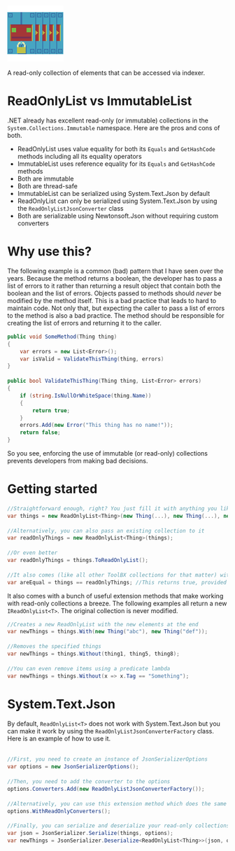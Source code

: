 ![ReadOnly](https://github.com/Moreault/Collections/blob/master/readonlylist.png)

A read-only collection of elements that can be accessed via indexer.

# ReadOnlyList vs ImmutableList

.NET already has excellent read-only (or immutable) collections in the `System.Collections.Immutable` namespace. Here are the pros and cons of both.

* ReadOnlyList<T> uses value equality for both its `Equals` and `GetHashCode` methods including all its equality operators
* ImmutableList<T> uses reference equality for its `Equals` and `GetHashCode` methods
* Both are immutable
* Both are thread-safe
* ImmutableList<T> can be serialized using System.Text.Json by default
* ReadOnlyList<T> can only be serialized using System.Text.Json by using the `ReadOnlyListJsonConverter` class
* Both are serializable using Newtonsoft.Json without requiring custom converters

# Why use this?
The following example is a common (bad) pattern that I have seen over the years. Because the method returns a boolean, the developer has to pass a list of errors to it rather than returning a result object that contain both the boolean and the list of errors. Objects passed to methods should _never_ be modified by the method itself. This is a bad practice that leads to hard to maintain code. Not only that, but expecting the caller to pass a list of errors to the method is also a bad practice. The method should be responsible for creating the list of errors and returning it to the caller.

```c#
public void SomeMethod(Thing thing)
{
    var errors = new List<Error>();
    var isValid = ValidateThisThing(thing, errors)
}

public bool ValidateThisThing(Thing thing, List<Error> errors)
{
    if (string.IsNullOrWhiteSpace(thing.Name))
    {
        return true;
    }
    errors.Add(new Error("This thing has no name!"));
    return false;
}
```

So you see, enforcing the use of immutable (or read-only) collections prevents developers from making bad decisions.

# Getting started

```c#
//Straightforward enough, right? You just fill it with anything you like
var things = new ReadOnlyList<Thing>(new Thing(...), new Thing(...), new Thing(...));

//Alternatively, you can also pass an existing collection to it
var readOnlyThings = new ReadOnlyList<Thing>(things);

//Or even better
var readOnlyThings = things.ToReadOnlyList();

//It also comes (like all other ToolBX collections for that matter) with overloaded equality operators for meaningful comparisons
var areEqual = things == readOnlyThings; //This returns true, provided that both collections contain the same items in the same order
```

It also comes with a bunch of useful extension methods that make working with read-only collections a breeze. The following examples all return a new `IReadOnlyList<T>`. The original collection is never modified.

```c#
//Creates a new ReadOnlyList with the new elements at the end
var newThings = things.With(new Thing("abc"), new Thing("def"));

//Removes the specified things
var newThings = things.Without(thing1, thing5, thing8);

//You can even remove items using a predicate lambda
var newThings = things.Without(x => x.Tag == "Something");
```

# System.Text.Json
By default, `ReadOnlyList<T>` does not work with System.Text.Json but you can make it work by using the `ReadOnlyListJsonConverterFactory` class. Here is an example of how to use it.

```c#

//First, you need to create an instance of JsonSerializerOptions
var options = new JsonSerializerOptions();

//Then, you need to add the converter to the options
options.Converters.Add(new ReadOnlyListJsonConverterFactory());

//Alternatively, you can use this extension method which does the same thing
options.WithReadOnlyConverters();

//Finally, you can serialize and deserialize your read-only collections
var json = JsonSerializer.Serialize(things, options);
var newThings = JsonSerializer.Deserialize<ReadOnlyList<Thing>>(json, options);
```